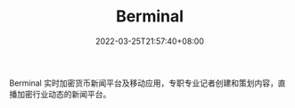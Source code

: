 ﻿---
weight: 
title: "Berminal"
description: "Berminal 实时加密货币新闻平台及移动应用，专职专业记者创建和策划内容，直播加密行业动态的新闻平台"
date: 2022-03-25T21:57:40+08:00
lastmod: 2022-03-25T16:45:40+08:00
draft: false
authors: ["Metabd"]
featuredImage: "berminal.jpg"
link: ""
tags: ["元宇宙资讯","Berminal"]
categories: ["navigation"]
navigation: ["元宇宙资讯"]
lightgallery: true
toc: true
pinned: false
recommend: false
recommend1: false
---
Berminal 实时加密货币新闻平台及移动应用，专职专业记者创建和策划内容，直播加密行业动态的新闻平台。
